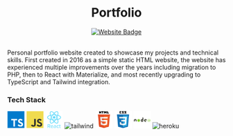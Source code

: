 <h1 align="center">Portfolio</h1>

<div align="center">
  <a href="https://kylegough.co.uk" target="_blank" rel="noreferrer"><img src="https://img.shields.io/badge/Website-56347C?style=for-the-badge&logoColor=white" alt="Website Badge"/></a>
</div>

<br />

<p>Personal portfolio website created to showcase my projects and technical skills. First created in 2016 as a simple static HTML website, the website has experienced multiple improvements over the years including migration to PHP, then to React with Materialize, and most recently upgrading to TypeScript and Tailwind integration.</p>

<h3>Tech Stack</h3>

<div id="stack">
  <!-- TypeScript -->
  <img src="https://raw.githubusercontent.com/devicons/devicon/master/icons/typescript/typescript-original.svg" alt="typescript" width="40" height="40"/>

  <!-- JavaScript -->
  <img src="https://raw.githubusercontent.com/devicons/devicon/master/icons/javascript/javascript-original.svg" alt="javascript" width="40" height="40"/>
  
  <!-- React -->
  <img src="https://raw.githubusercontent.com/devicons/devicon/master/icons/react/react-original-wordmark.svg" alt="react" width="40" height="40"/>
  
  <!-- Tailwind -->
  <img src="https://www.vectorlogo.zone/logos/tailwindcss/tailwindcss-icon.svg" alt="tailwind" width="40" height="40"/>

  <!-- HTML -->
  <img src="https://raw.githubusercontent.com/devicons/devicon/master/icons/html5/html5-original-wordmark.svg" alt="html5" width="40" height="40"/>
  
  <!-- CSS -->
  <img src="https://raw.githubusercontent.com/devicons/devicon/master/icons/css3/css3-original-wordmark.svg" alt="css3" width="40" height="40"/>
  
  <!-- Node.js -->
  <img src="https://raw.githubusercontent.com/devicons/devicon/master/icons/nodejs/nodejs-original-wordmark.svg" alt="nodejs" width="40" height="40"/>
  
  <!-- Heroku -->
  <img src="https://www.vectorlogo.zone/logos/heroku/heroku-icon.svg" alt="heroku" width="40" height="40"/>
</div>
